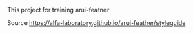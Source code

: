 This project for training arui-featner

Source https://alfa-laboratory.github.io/arui-feather/styleguide